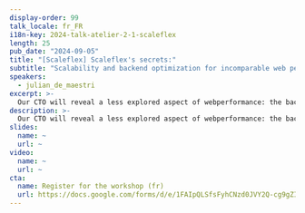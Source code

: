```yaml
---
display-order: 99
talk_locale: fr_FR
i18n-key: 2024-talk-atelier-2-1-scaleflex
length: 25
pub_date: "2024-09-05"
title: "[Scaleflex] Scaleflex's secrets:"
subtitle: "Scalability and backend optimization for incomparable web performance of your visuals"
speakers:
  - julian_de_maestri
excerpt: >-
  Our CTO will reveal a less explored aspect of webperformance: the backend. He'll explain how our expertise in images and videos, those heavy files crucial to online conversion, has enabled us to scale our infrastructure to serve larger and larger customers, in multiple countries. Learn more about the A to Z media lifecycle, and how Julian has managed to ingest over a billion files, transform nearly 100 million images and videos a day, and distribute over 1 petabyte of CDN traffic a month at Scaleflex.
description: >-
  Our CTO will reveal a less explored aspect of webperformance: the backend. He'll explain how our expertise in images and videos, those heavy files crucial to online conversion, has enabled us to scale our infrastructure to serve larger and larger customers, in multiple countries. Learn more about the A to Z media lifecycle, and how Julian has managed to ingest over a billion files, transform nearly 100 million images and videos a day, and distribute over 1 petabyte of CDN traffic a month at Scaleflex.
slides:
  name: ~
  url: ~
video:
  name: ~
  url: ~
cta:
  name: Register for the workshop (fr)
  url: https://docs.google.com/forms/d/e/1FAIpQLSfsFyhCNzd0JVY2Q-cg9gZIwuUXj6nYfCl6doc1jEfi5WUyzQ/viewform?usp=sf_link
---
```

